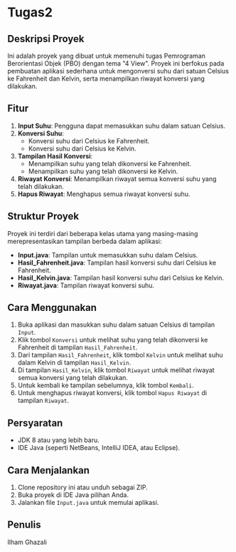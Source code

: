 # Tugas2

## Deskripsi Proyek
Ini adalah proyek yang dibuat untuk memenuhi tugas Pemrograman Berorientasi Objek (PBO) dengan tema "4 View". Proyek ini berfokus pada pembuatan aplikasi sederhana untuk mengonversi suhu dari satuan Celsius ke Fahrenheit dan Kelvin, serta menampilkan riwayat konversi yang dilakukan.

## Fitur
1. **Input Suhu**: Pengguna dapat memasukkan suhu dalam satuan Celsius.
2. **Konversi Suhu**:
   - Konversi suhu dari Celsius ke Fahrenheit.
   - Konversi suhu dari Celsius ke Kelvin.
3. **Tampilan Hasil Konversi**:
   - Menampilkan suhu yang telah dikonversi ke Fahrenheit.
   - Menampilkan suhu yang telah dikonversi ke Kelvin.
4. **Riwayat Konversi**: Menampilkan riwayat semua konversi suhu yang telah dilakukan.
5. **Hapus Riwayat**: Menghapus semua riwayat konversi suhu.

## Struktur Proyek
Proyek ini terdiri dari beberapa kelas utama yang masing-masing merepresentasikan tampilan berbeda dalam aplikasi:

- **Input.java**: Tampilan untuk memasukkan suhu dalam Celsius.
- **Hasil_Fahrenheit.java**: Tampilan hasil konversi suhu dari Celsius ke Fahrenheit.
- **Hasil_Kelvin.java**: Tampilan hasil konversi suhu dari Celsius ke Kelvin.
- **Riwayat.java**: Tampilan riwayat konversi suhu.

## Cara Menggunakan
1. Buka aplikasi dan masukkan suhu dalam satuan Celsius di tampilan `Input`.
2. Klik tombol `Konversi` untuk melihat suhu yang telah dikonversi ke Fahrenheit di tampilan `Hasil_Fahrenheit`.
3. Dari tampilan `Hasil_Fahrenheit`, klik tombol `Kelvin` untuk melihat suhu dalam Kelvin di tampilan `Hasil_Kelvin`.
4. Di tampilan `Hasil_Kelvin`, klik tombol `Riwayat` untuk melihat riwayat semua konversi yang telah dilakukan.
5. Untuk kembali ke tampilan sebelumnya, klik tombol `Kembali`.
6. Untuk menghapus riwayat konversi, klik tombol `Hapus Riwayat` di tampilan `Riwayat`.

## Persyaratan
- JDK 8 atau yang lebih baru.
- IDE Java (seperti NetBeans, IntelliJ IDEA, atau Eclipse).

## Cara Menjalankan
1. Clone repository ini atau unduh sebagai ZIP.
2. Buka proyek di IDE Java pilihan Anda.
3. Jalankan file `Input.java` untuk memulai aplikasi.

## Penulis
Ilham Ghazali
